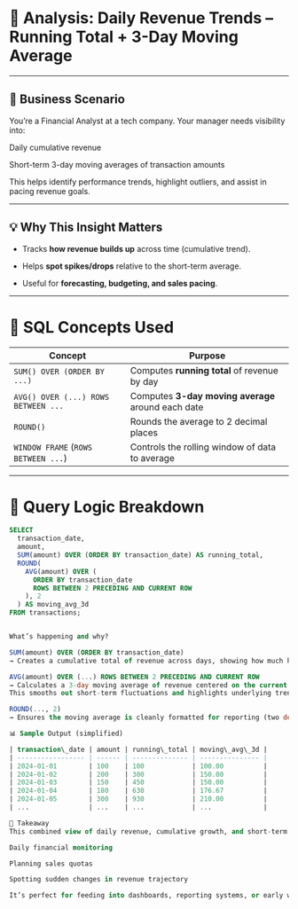 # 🎯 Analysis: Daily Revenue Trends – Running Total + 3-Day Moving Average

---

## 🧠 Business Scenario
You’re a Financial Analyst at a tech company. Your manager needs visibility into:

Daily cumulative revenue

Short-term 3-day moving averages of transaction amounts

This helps identify performance trends, highlight outliers, and assist in pacing revenue goals.

---

## 💡 Why This Insight Matters

- Tracks **how revenue builds up** across time (cumulative trend).

- Helps **spot spikes/drops** relative to the short-term average.

- Useful for **forecasting, budgeting, and sales pacing**.

---

# 🧰 SQL Concepts Used

| Concept                             | Purpose                                            |
| ----------------------------------- | -------------------------------------------------- |
| `SUM() OVER (ORDER BY ...)`         | Computes **running total** of revenue by day       |
| `AVG() OVER (...) ROWS BETWEEN ...` | Computes **3-day moving average** around each date |
| `ROUND()`                           | Rounds the average to 2 decimal places             |
| `WINDOW FRAME` (`ROWS BETWEEN ...`) | Controls the rolling window of data to average     |

---

# 🧪 Query Logic Breakdown

```sql
SELECT 
  transaction_date,
  amount,
  SUM(amount) OVER (ORDER BY transaction_date) AS running_total,
  ROUND(
    AVG(amount) OVER (
      ORDER BY transaction_date
      ROWS BETWEEN 2 PRECEDING AND CURRENT ROW
    ), 2
  ) AS moving_avg_3d
FROM transactions;


What’s happening and why?

SUM(amount) OVER (ORDER BY transaction_date)
→ Creates a cumulative total of revenue across days, showing how much has been earned up to each date.

AVG(amount) OVER (...) ROWS BETWEEN 2 PRECEDING AND CURRENT ROW
→ Calculates a 3-day moving average of revenue centered on the current row, including the current date and two days prior.
This smooths out short-term fluctuations and highlights underlying trends.

ROUND(..., 2)
→ Ensures the moving average is cleanly formatted for reporting (two decimal places).

📊 Sample Output (simplified)

| transaction\_date | amount | running\_total | moving\_avg\_3d |
| ----------------- | ------ | -------------- | --------------- |
| 2024-01-01        | 100    | 100            | 100.00          |
| 2024-01-02        | 200    | 300            | 150.00          |
| 2024-01-03        | 150    | 450            | 150.00          |
| 2024-01-04        | 180    | 630            | 176.67          |
| 2024-01-05        | 300    | 930            | 210.00          |
| ...               | ...    | ...            | ...             |

🔑 Takeaway
This combined view of daily revenue, cumulative growth, and short-term trends offers a powerful snapshot for:

Daily financial monitoring

Planning sales quotas

Spotting sudden changes in revenue trajectory

It’s perfect for feeding into dashboards, reporting systems, or early warning alerts for revenue dips.
